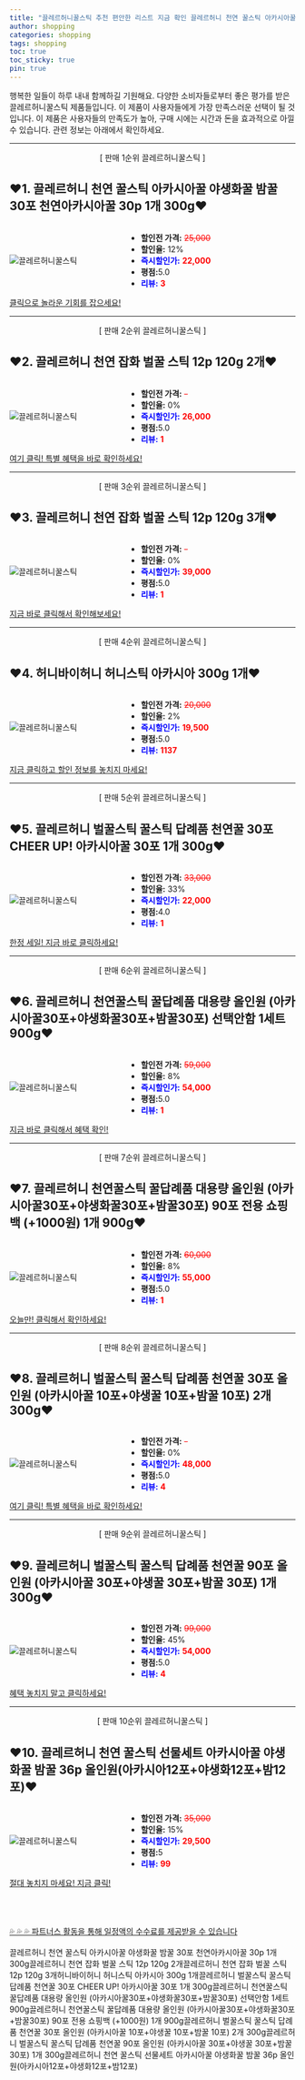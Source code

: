 ```yaml
---
title: "끌레르허니꿀스틱 추천 편안한 리스트 지금 확인 끌레르허니 천연 꿀스틱 아카시아꿀 야생화꿀"
author: shopping
categories: shopping
tags: shopping
toc: true
toc_sticky: true
pin: true
---
```

행복한 일들이 하루 내내 함께하길 기원해요. 다양한 소비자들로부터 좋은 평가를 받은 끌레르허니꿀스틱 제품들입니다. 이 제품이 사용자들에게 가장 만족스러운 선택이 될 것입니다. 이 제품은 사용자들의 만족도가 높아, 구매 시에는 시간과 돈을 효과적으로 아낄 수 있습니다. 관련 정보는 아래에서 확인하세요.

---
<p class="toplist" style="margin: 0 auto; display: block; width: fit-content;">[ 판매 1순위 끌레르허니꿀스틱 ]</p>

<h2><strong>❤️1. 끌레르허니 천연 꿀스틱 아카시아꿀 야생화꿀 밤꿀 30포 천연아카시아꿀 30p 1개 300g❤️</strong></h2>

<div style="display: flex; align-items: center;">
    <div style="flex: 0.4;">
        <img src="https://thumbnail7.coupangcdn.com/thumbnails/remote/230x230ex/image/vendor_inventory/267e/e774dd8487c276330c8b5f6218174839798ceb91b7d1cdff8376ba62cf76.png" alt="끌레르허니꿀스틱" style="max-width: 100%;">
    </div>
    <div style="flex: 0.6; margin-left: 10px;">
        <ul>
            <li><strong>할인전 가격:</strong> <del style="color: red;">25,000</del></li>
            <li><strong>할인율:</strong> 12%</li>
            <li><span style='color:blue'><strong>즉시할인가:</strong></span> <span style='color:red'><strong>22,000</strong></span></li>
            <li><strong>평점:</strong>5.0</li>
            <li><span style='color:blue'><strong>리뷰:</strong></span> <span style='color:red'><strong>3</strong></span></li>
        </ul>
    </div>
</div>
<div class="center">
    <a href="https://selin100587.github.io?lptag=AF9450613&subid=githubio&pageKey=7304448557&traceid=V0-153&itemId=22230290852&vendorItemId=89276191576" class="myButton">
        클릭으로 놀라운 기회를 잡으세요!
    </a>
</div>


---
<p class="toplist" style="margin: 0 auto; display: block; width: fit-content;">[ 판매 2순위 끌레르허니꿀스틱 ]</p>

<h2><strong>❤️2. 끌레르허니 천연 잡화 벌꿀 스틱 12p 120g 2개❤️</strong></h2>

<div style="display: flex; align-items: center;">
    <div style="flex: 0.4;">
        <img src="https://thumbnail6.coupangcdn.com/thumbnails/remote/230x230ex/image/retail/images/f8316b31-5c01-4e06-a5f1-cd439968974a196104707463544721.png" alt="끌레르허니꿀스틱" style="max-width: 100%;">
    </div>
    <div style="flex: 0.6; margin-left: 10px;">
        <ul>
            <li><strong>할인전 가격:</strong> <del style="color: red;">-</del></li>
            <li><strong>할인율:</strong> 0%</li>
            <li><span style='color:blue'><strong>즉시할인가:</strong></span> <span style='color:red'><strong>26,000</strong></span></li>
            <li><strong>평점:</strong>5.0</li>
            <li><span style='color:blue'><strong>리뷰:</strong></span> <span style='color:red'><strong>1</strong></span></li>
        </ul>
    </div>
</div>
<div class="center">
    <a href="https://selin100587.github.io?lptag=AF9450613&subid=githubio&pageKey=7476445635&traceid=V0-153&itemId=19611089441&vendorItemId=86718052849" class="myButton">
        여기 클릭! 특별 혜택을 바로 확인하세요!
    </a>
</div>


---
<p class="toplist" style="margin: 0 auto; display: block; width: fit-content;">[ 판매 3순위 끌레르허니꿀스틱 ]</p>

<h2><strong>❤️3. 끌레르허니 천연 잡화 벌꿀 스틱 12p 120g 3개❤️</strong></h2>

<div style="display: flex; align-items: center;">
    <div style="flex: 0.4;">
        <img src="https://thumbnail10.coupangcdn.com/thumbnails/remote/230x230ex/image/retail/images/1d71dd1c-d28d-49ef-bcbf-aa438a67a4df7462675209806644102.png" alt="끌레르허니꿀스틱" style="max-width: 100%;">
    </div>
    <div style="flex: 0.6; margin-left: 10px;">
        <ul>
            <li><strong>할인전 가격:</strong> <del style="color: red;">-</del></li>
            <li><strong>할인율:</strong> 0%</li>
            <li><span style='color:blue'><strong>즉시할인가:</strong></span> <span style='color:red'><strong>39,000</strong></span></li>
            <li><strong>평점:</strong>5.0</li>
            <li><span style='color:blue'><strong>리뷰:</strong></span> <span style='color:red'><strong>1</strong></span></li>
        </ul>
    </div>
</div>
<div class="center">
    <a href="https://selin100587.github.io?lptag=AF9450613&subid=githubio&pageKey=7476445635&traceid=V0-153&itemId=19611089592&vendorItemId=86718053027" class="myButton">
        지금 바로 클릭해서 확인해보세요!
    </a>
</div>


---
<p class="toplist" style="margin: 0 auto; display: block; width: fit-content;">[ 판매 4순위 끌레르허니꿀스틱 ]</p>

<h2><strong>❤️4. 허니바이허니 허니스틱 아카시아 300g 1개❤️</strong></h2>

<div style="display: flex; align-items: center;">
    <div style="flex: 0.4;">
        <img src="https://thumbnail7.coupangcdn.com/thumbnails/remote/230x230ex/image/retail/images/1357511127636823-8ac2c9c7-4518-4733-b975-cbd7f9bc7223.jpg" alt="끌레르허니꿀스틱" style="max-width: 100%;">
    </div>
    <div style="flex: 0.6; margin-left: 10px;">
        <ul>
            <li><strong>할인전 가격:</strong> <del style="color: red;">20,000</del></li>
            <li><strong>할인율:</strong> 2%</li>
            <li><span style='color:blue'><strong>즉시할인가:</strong></span> <span style='color:red'><strong>19,500</strong></span></li>
            <li><strong>평점:</strong>5.0</li>
            <li><span style='color:blue'><strong>리뷰:</strong></span> <span style='color:red'><strong>1137</strong></span></li>
        </ul>
    </div>
</div>
<div class="center">
    <a href="https://selin100587.github.io?lptag=AF9450613&subid=githubio&pageKey=5258274978&traceid=V0-153&itemId=7464764437&vendorItemId=74755617315" class="myButton">
        지금 클릭하고 할인 정보를 놓치지 마세요!
    </a>
</div>


---
<p class="toplist" style="margin: 0 auto; display: block; width: fit-content;">[ 판매 5순위 끌레르허니꿀스틱 ]</p>

<h2><strong>❤️5. 끌레르허니 벌꿀스틱 꿀스틱 답례품 천연꿀 30포 CHEER UP! 아카시아꿀 30포 1개 300g❤️</strong></h2>

<div style="display: flex; align-items: center;">
    <div style="flex: 0.4;">
        <img src="https://thumbnail7.coupangcdn.com/thumbnails/remote/230x230ex/image/vendor_inventory/481e/08c24cdba6555bebafd336030de57b2111eae0fda6726a4bfdbc4d01dacb.png" alt="끌레르허니꿀스틱" style="max-width: 100%;">
    </div>
    <div style="flex: 0.6; margin-left: 10px;">
        <ul>
            <li><strong>할인전 가격:</strong> <del style="color: red;">33,000</del></li>
            <li><strong>할인율:</strong> 33%</li>
            <li><span style='color:blue'><strong>즉시할인가:</strong></span> <span style='color:red'><strong>22,000</strong></span></li>
            <li><strong>평점:</strong>4.0</li>
            <li><span style='color:blue'><strong>리뷰:</strong></span> <span style='color:red'><strong>1</strong></span></li>
        </ul>
    </div>
</div>
<div class="center">
    <a href="https://selin100587.github.io?lptag=AF9450613&subid=githubio&pageKey=8246485645&traceid=V0-153&itemId=18698990045&vendorItemId=80950897071" class="myButton">
        한정 세일! 지금 바로 클릭하세요!
    </a>
</div>


---
<p class="toplist" style="margin: 0 auto; display: block; width: fit-content;">[ 판매 6순위 끌레르허니꿀스틱 ]</p>

<h2><strong>❤️6. 끌레르허니 천연꿀스틱 꿀답례품 대용량 올인원 (아카시아꿀30포+야생화꿀30포+밤꿀30포) 선택안함 1세트 900g❤️</strong></h2>

<div style="display: flex; align-items: center;">
    <div style="flex: 0.4;">
        <img src="https://thumbnail7.coupangcdn.com/thumbnails/remote/230x230ex/image/vendor_inventory/4140/6cf59c2110ea276d3c6c29d94e7332862f6e85eb96aea2dce651eed6b651.png" alt="끌레르허니꿀스틱" style="max-width: 100%;">
    </div>
    <div style="flex: 0.6; margin-left: 10px;">
        <ul>
            <li><strong>할인전 가격:</strong> <del style="color: red;">59,000</del></li>
            <li><strong>할인율:</strong> 8%</li>
            <li><span style='color:blue'><strong>즉시할인가:</strong></span> <span style='color:red'><strong>54,000</strong></span></li>
            <li><strong>평점:</strong>5.0</li>
            <li><span style='color:blue'><strong>리뷰:</strong></span> <span style='color:red'><strong>1</strong></span></li>
        </ul>
    </div>
</div>
<div class="center">
    <a href="https://selin100587.github.io?lptag=AF9450613&subid=githubio&pageKey=8245779105&traceid=V0-153&itemId=13566973503&vendorItemId=80820443906" class="myButton">
        지금 바로 클릭해서 혜택 확인!
    </a>
</div>


---
<p class="toplist" style="margin: 0 auto; display: block; width: fit-content;">[ 판매 7순위 끌레르허니꿀스틱 ]</p>

<h2><strong>❤️7. 끌레르허니 천연꿀스틱 꿀답례품 대용량 올인원 (아카시아꿀30포+야생화꿀30포+밤꿀30포) 90포 전용 쇼핑백 (+1000원) 1개 900g❤️</strong></h2>

<div style="display: flex; align-items: center;">
    <div style="flex: 0.4;">
        <img src="https://thumbnail7.coupangcdn.com/thumbnails/remote/230x230ex/image/vendor_inventory/4140/6cf59c2110ea276d3c6c29d94e7332862f6e85eb96aea2dce651eed6b651.png" alt="끌레르허니꿀스틱" style="max-width: 100%;">
    </div>
    <div style="flex: 0.6; margin-left: 10px;">
        <ul>
            <li><strong>할인전 가격:</strong> <del style="color: red;">60,000</del></li>
            <li><strong>할인율:</strong> 8%</li>
            <li><span style='color:blue'><strong>즉시할인가:</strong></span> <span style='color:red'><strong>55,000</strong></span></li>
            <li><strong>평점:</strong>5.0</li>
            <li><span style='color:blue'><strong>리뷰:</strong></span> <span style='color:red'><strong>1</strong></span></li>
        </ul>
    </div>
</div>
<div class="center">
    <a href="https://selin100587.github.io?lptag=AF9450613&subid=githubio&pageKey=8245779105&traceid=V0-153&itemId=13566973516&vendorItemId=80820443945" class="myButton">
        오늘만! 클릭해서 확인하세요!
    </a>
</div>


---
<p class="toplist" style="margin: 0 auto; display: block; width: fit-content;">[ 판매 8순위 끌레르허니꿀스틱 ]</p>

<h2><strong>❤️8. 끌레르허니 벌꿀스틱 꿀스틱 답례품 천연꿀 30포 올인원 (아카시아꿀 10포+야생꿀 10포+밤꿀 10포) 2개 300g❤️</strong></h2>

<div style="display: flex; align-items: center;">
    <div style="flex: 0.4;">
        <img src="https://thumbnail7.coupangcdn.com/thumbnails/remote/230x230ex/image/vendor_inventory/481e/08c24cdba6555bebafd336030de57b2111eae0fda6726a4bfdbc4d01dacb.png" alt="끌레르허니꿀스틱" style="max-width: 100%;">
    </div>
    <div style="flex: 0.6; margin-left: 10px;">
        <ul>
            <li><strong>할인전 가격:</strong> <del style="color: red;">-</del></li>
            <li><strong>할인율:</strong> 0%</li>
            <li><span style='color:blue'><strong>즉시할인가:</strong></span> <span style='color:red'><strong>48,000</strong></span></li>
            <li><strong>평점:</strong>5.0</li>
            <li><span style='color:blue'><strong>리뷰:</strong></span> <span style='color:red'><strong>4</strong></span></li>
        </ul>
    </div>
</div>
<div class="center">
    <a href="https://selin100587.github.io?lptag=AF9450613&subid=githubio&pageKey=7527605459&traceid=V0-153&itemId=13699459941&vendorItemId=80950897086" class="myButton">
        여기 클릭! 특별 혜택을 바로 확인하세요!
    </a>
</div>


---
<p class="toplist" style="margin: 0 auto; display: block; width: fit-content;">[ 판매 9순위 끌레르허니꿀스틱 ]</p>

<h2><strong>❤️9. 끌레르허니 벌꿀스틱 꿀스틱 답례품 천연꿀 90포 올인원 (아카시아꿀 30포+야생꿀 30포+밤꿀 30포) 1개 300g❤️</strong></h2>

<div style="display: flex; align-items: center;">
    <div style="flex: 0.4;">
        <img src="https://thumbnail9.coupangcdn.com/thumbnails/remote/230x230ex/image/vendor_inventory/2839/60786285f86fef068d1ece1bda130140fdcaca0dd7196889db7a8605a65b.png" alt="끌레르허니꿀스틱" style="max-width: 100%;">
    </div>
    <div style="flex: 0.6; margin-left: 10px;">
        <ul>
            <li><strong>할인전 가격:</strong> <del style="color: red;">99,000</del></li>
            <li><strong>할인율:</strong> 45%</li>
            <li><span style='color:blue'><strong>즉시할인가:</strong></span> <span style='color:red'><strong>54,000</strong></span></li>
            <li><strong>평점:</strong>5.0</li>
            <li><span style='color:blue'><strong>리뷰:</strong></span> <span style='color:red'><strong>4</strong></span></li>
        </ul>
    </div>
</div>
<div class="center">
    <a href="https://selin100587.github.io?lptag=AF9450613&subid=githubio&pageKey=7527605459&traceid=V0-153&itemId=13699647764&vendorItemId=80951082066" class="myButton">
        혜택 놓치지 말고 클릭하세요!
    </a>
</div>


---
<p class="toplist" style="margin: 0 auto; display: block; width: fit-content;">[ 판매 10순위 끌레르허니꿀스틱 ]</p>

<h2><strong>❤️10. 끌레르허니 천연 꿀스틱 선물세트 아카시아꿀 야생화꿀 밤꿀 36p 올인원(아카시아12포+야생화12포+밤12포)❤️</strong></h2>

<div style="display: flex; align-items: center;">
    <div style="flex: 0.4;">
        <img src="https://thumbnail6.coupangcdn.com/thumbnails/remote/230x230ex/image/vendor_inventory/5878/78dd92e41a8c6fe7b0e1bc3414b4d57a74150a80afda421390ddc63169d9.jpg" alt="끌레르허니꿀스틱" style="max-width: 100%;">
    </div>
    <div style="flex: 0.6; margin-left: 10px;">
        <ul>
            <li><strong>할인전 가격:</strong> <del style="color: red;">35,000</del></li>
            <li><strong>할인율:</strong> 15%</li>
            <li><span style='color:blue'><strong>즉시할인가:</strong></span> <span style='color:red'><strong>29,500</strong></span></li>
            <li><strong>평점:</strong>5</li>
            <li><span style='color:blue'><strong>리뷰:</strong></span> <span style='color:red'><strong>99</strong></span></li>
        </ul>
    </div>
</div>
<div class="center">
    <a href="https://selin100587.github.io?lptag=AF9450613&subid=githubio&pageKey=8244573751&traceid=V0-153&itemId=22230754209&vendorItemId=89276651434" class="myButton">
        절대 놓치지 마세요! 지금 클릭!
    </a>
</div>

<br><br><br>[💦 💦 💦 파트너스 활동을 통해 일정액의 수수료를 제공받을 수 있습니다](https://link.coupang.com/a/bcpT2c)<br><br>끌레르허니 천연 꿀스틱 아카시아꿀 야생화꿀 밤꿀 30포 천연아카시아꿀 30p 1개 300g끌레르허니 천연 잡화 벌꿀 스틱 12p 120g 2개끌레르허니 천연 잡화 벌꿀 스틱 12p 120g 3개허니바이허니 허니스틱 아카시아 300g 1개끌레르허니 벌꿀스틱 꿀스틱 답례품 천연꿀 30포 CHEER UP! 아카시아꿀 30포 1개 300g끌레르허니 천연꿀스틱 꿀답례품 대용량 올인원 (아카시아꿀30포+야생화꿀30포+밤꿀30포) 선택안함 1세트 900g끌레르허니 천연꿀스틱 꿀답례품 대용량 올인원 (아카시아꿀30포+야생화꿀30포+밤꿀30포) 90포 전용 쇼핑백 (+1000원) 1개 900g끌레르허니 벌꿀스틱 꿀스틱 답례품 천연꿀 30포 올인원 (아카시아꿀 10포+야생꿀 10포+밤꿀 10포) 2개 300g끌레르허니 벌꿀스틱 꿀스틱 답례품 천연꿀 90포 올인원 (아카시아꿀 30포+야생꿀 30포+밤꿀 30포) 1개 300g끌레르허니 천연 꿀스틱 선물세트 아카시아꿀 야생화꿀 밤꿀 36p 올인원(아카시아12포+야생화12포+밤12포)